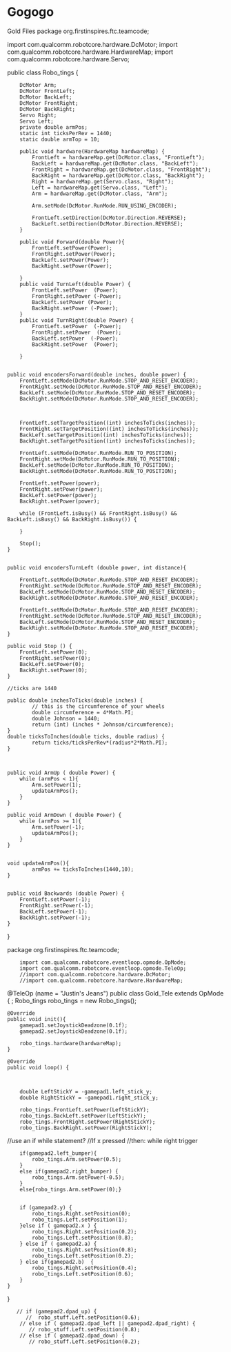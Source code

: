 # Gogogo
Gold Files
package org.firstinspires.ftc.teamcode;

import com.qualcomm.robotcore.hardware.DcMotor;
import com.qualcomm.robotcore.hardware.HardwareMap;
import com.qualcomm.robotcore.hardware.Servo;


public class Robo_tings {

        DcMotor Arm;
        DcMotor FrontLeft;
        DcMotor BackLeft;
        DcMotor FrontRight;
        DcMotor BackRight;
        Servo Right;
        Servo Left;
        private double armPos;
        static int ticksPerRev = 1440;
        static double armTop = 10;

        public void hardware(HardwareMap hardwareMap) {
            FrontLeft = hardwareMap.get(DcMotor.class, "FrontLeft");
            BackLeft = hardwareMap.get(DcMotor.class, "BackLeft");
            FrontRight = hardwareMap.get(DcMotor.class, "FrontRight");
            BackRight = hardwareMap.get(DcMotor.class, "BackRight");
            Right = hardwareMap.get(Servo.class, "Right");
            Left = hardwareMap.get(Servo.class, "Left");
            Arm = hardwareMap.get(DcMotor.class, "Arm");

            Arm.setMode(DcMotor.RunMode.RUN_USING_ENCODER);

            FrontLeft.setDirection(DcMotor.Direction.REVERSE);
            BackLeft.setDirection(DcMotor.Direction.REVERSE);
        }

        public void Forward(double Power){
            FrontLeft.setPower(Power);
            FrontRight.setPower(Power);
            BackLeft.setPower(Power);
            BackRight.setPower(Power);

        }
        public void TurnLeft(double Power) {
            FrontLeft.setPower  (Power);
            FrontRight.setPower (-Power);
            BackLeft.setPower (Power);
            BackRight.setPower (-Power);
        }
        public void TurnRight(double Power) {
            FrontLeft.setPower  (-Power);
            FrontRight.setPower  (Power);
            BackLeft.setPower  (-Power);
            BackRight.setPower  (Power);

        }


    public void encodersForward(double inches, double power) {
        FrontLeft.setMode(DcMotor.RunMode.STOP_AND_RESET_ENCODER);
        FrontRight.setMode(DcMotor.RunMode.STOP_AND_RESET_ENCODER);
        BackLeft.setMode(DcMotor.RunMode.STOP_AND_RESET_ENCODER);
        BackRight.setMode(DcMotor.RunMode.STOP_AND_RESET_ENCODER);



        FrontLeft.setTargetPosition((int) inchesToTicks(inches));
        FrontRight.setTargetPosition((int) inchesToTicks(inches));
        BackLeft.setTargetPosition((int) inchesToTicks(inches));
        BackRight.setTargetPosition((int) inchesToTicks(inches));

        FrontLeft.setMode(DcMotor.RunMode.RUN_TO_POSITION);
        FrontRight.setMode(DcMotor.RunMode.RUN_TO_POSITION);
        BackLeft.setMode(DcMotor.RunMode.RUN_TO_POSITION);
        BackRight.setMode(DcMotor.RunMode.RUN_TO_POSITION);

        FrontLeft.setPower(power);
        FrontRight.setPower(power);
        BackLeft.setPower(power);
        BackRight.setPower(power);

        while (FrontLeft.isBusy() && FrontRight.isBusy() && BackLeft.isBusy() && BackRight.isBusy()) {

        }

        Stop();
    }


    public void encodersTurnLeft (double power, int distance){

        FrontLeft.setMode(DcMotor.RunMode.STOP_AND_RESET_ENCODER);
        FrontRight.setMode(DcMotor.RunMode.STOP_AND_RESET_ENCODER);
        BackLeft.setMode(DcMotor.RunMode.STOP_AND_RESET_ENCODER);
        BackRight.setMode(DcMotor.RunMode.STOP_AND_RESET_ENCODER);

        FrontLeft.setMode(DcMotor.RunMode.STOP_AND_RESET_ENCODER);
        FrontRight.setMode(DcMotor.RunMode.STOP_AND_RESET_ENCODER);
        BackLeft.setMode(DcMotor.RunMode.STOP_AND_RESET_ENCODER);
        BackRight.setMode(DcMotor.RunMode.STOP_AND_RESET_ENCODER);
    }

    public void Stop () {
        FrontLeft.setPower(0);
        FrontRight.setPower(0);
        BackLeft.setPower(0);
        BackRight.setPower(0);
    }

    //ticks are 1440

    public double inchesToTicks(double inches) {
            // this is the circumference of your wheels
            double circumference = 4*Math.PI;
            double Johnson = 1440;
            return (int) (inches * Johnson/circumference);
    }
    double ticksToInches(double ticks, double radius) {
            return ticks/ticksPerRev*(radius*2*Math.PI);
    }



    public void ArmUp ( double Power) {
        while (armPos < 1){
            Arm.setPower(1);
            updateArmPos();
        }
    }

    public void ArmDown ( double Power) {
        while (armPos >= 1){
            Arm.setPower(-1);
            updateArmPos();
        }
    }


    void updateArmPos(){
            armPos += ticksToInches(1440,10);
    }


    public void Backwards (double Power) {
        FrontLeft.setPower(-1);
        FrontRight.setPower(-1);
        BackLeft.setPower(-1);
        BackRight.setPower(-1);
    }
}





package org.firstinspires.ftc.teamcode;

        import com.qualcomm.robotcore.eventloop.opmode.OpMode;
        import com.qualcomm.robotcore.eventloop.opmode.TeleOp;
        //import com.qualcomm.robotcore.hardware.DcMotor;
        //import com.qualcomm.robotcore.hardware.HardwareMap;






@TeleOp (name = "Justin's Jeans")
public class Gold_Tele extends OpMode {
;
    Robo_tings robo_tings = new Robo_tings();

    @Override
    public void init(){
        gamepad1.setJoystickDeadzone(0.1f);
        gamepad2.setJoystickDeadzone(0.1f);

        robo_tings.hardware(hardwareMap);
    }

    @Override
    public void loop() {



        double LeftStickY = -gamepad1.left_stick_y;
        double RightStickY = -gamepad1.right_stick_y;

        robo_tings.FrontLeft.setPower(LeftStickY);
        robo_tings.BackLeft.setPower(LeftStickY);
        robo_tings.FrontRight.setPower(RightStickY);
        robo_tings.BackRight.setPower(RightStickY);

//use an if while statement?
        //If x pressed
        //then: while right trigger

        if(gamepad2.left_bumper){
            robo_tings.Arm.setPower(0.5);
        }
        else if(gamepad2.right_bumper) {
            robo_tings.Arm.setPower(-0.5);
        }
        else{robo_tings.Arm.setPower(0);}


        if (gamepad2.y) {
            robo_tings.Right.setPosition(0);
            robo_tings.Left.setPosition(1);
        }else if ( gamepad2.x ) {
            robo_tings.Right.setPosition(0.2);
            robo_tings.Left.setPosition(0.8);
        } else if ( gamepad2.a) {
            robo_tings.Right.setPosition(0.8);
            robo_tings.Left.setPosition(0.2);
        } else if(gamepad2.b)  {
            robo_tings.Right.setPosition(0.4);
            robo_tings.Left.setPosition(0.6);
        }
    }
}

       // if (gamepad2.dpad_up) {
          //  robo_stuff.Left.setPosition(0.6);
        // else if ( gamepad2.dpad_left || gamepad2.dpad_right) {
           // robo_stuff.Left.setPosition(0.8);
        // else if ( gamepad2.dpad_down) {
           // robo_stuff.Left.setPosition(0.2);












